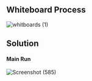 ## Whiteboard Process

![whitboards (1)](https://user-images.githubusercontent.com/97829483/159143761-2093ae08-88d5-4ae2-866c-637d053087c2.jpg)

<!-- Embedded whiteboard image -->

## Solution
<!-- Show how to run your code, and examples of it in action -->
#### Main Run 
![Screenshot (585)](https://user-images.githubusercontent.com/97829483/159143865-db0f7b5e-7d37-4b0e-8ca6-66660c4a570f.png)
